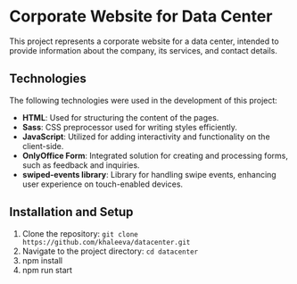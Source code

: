 # Corporate Website for Data Center

This project represents a corporate website for a data center, intended to provide information about the company, its services, and contact details.

## Technologies

The following technologies were used in the development of this project:

- **HTML**: Used for structuring the content of the pages.
- **Sass**: CSS preprocessor used for writing styles efficiently.
- **JavaScript**: Utilized for adding interactivity and functionality on the client-side.
- **OnlyOffice Form**: Integrated solution for creating and processing forms, such as feedback and inquiries.
- **swiped-events library**: Library for handling swipe events, enhancing user experience on touch-enabled devices.


## Installation and Setup

1. Clone the repository: `git clone https://github.com/khaleeva/datacenter.git`
2. Navigate to the project directory: `cd datacenter`
3. npm install
4. npm run start
